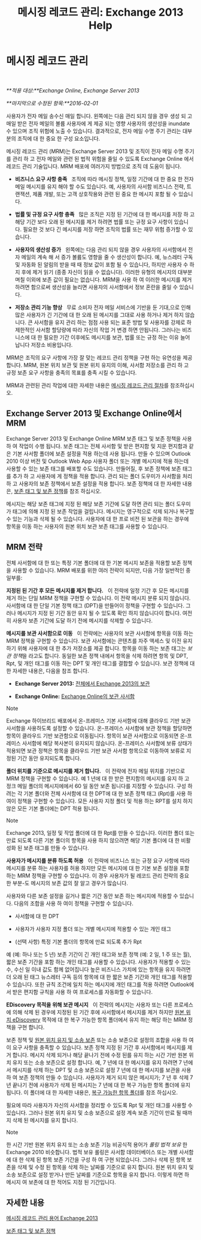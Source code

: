 ﻿---
title: '메시징 레코드 관리: Exchange 2013 Help'
TOCTitle: 메시징 레코드 관리
ms:assetid: 0dd92e9c-881e-43c0-9bbf-f41fdc9dfd87
ms:mtpsurl: https://technet.microsoft.com/ko-kr/library/Dd335093(v=EXCHG.150)
ms:contentKeyID: 50482501
ms.date: 05/22/2018
mtps_version: v=EXCHG.150
ms.translationtype: MT
---

# 메시징 레코드 관리

 

_**적용 대상:**Exchange Online, Exchange Server 2013_

_**마지막으로 수정된 항목:**2016-02-01_

사용자가 전자 메일 송수신 매일 합니다. 왼쪽에는 다음 관리 되지 않을 경우 생성 되 고 매일 받은 전자 메일의 볼륨 사용자에 게 제공 되는 영향 사용자의 생산성을 inundate 수 있으며 조직 위험에 노출 수 있습니다. 결과적으로, 전자 메일 수명 주기 관리는 대부분의 조직에 대 한 중요 한 구성 요소입니다.

메시징 레코드 관리 (MRM)는 Exchange Server 2013 및 조직이 전자 메일 수명 주기를 관리 하 고 전자 메일와 관련 된 법적 위험을 줄일 수 있도록 Exchange Online 에서 레코드 관리 기술입니다. MRM 배포에 여러가지 방법으로 조직 데 도움이 됩니다.

  - **비즈니스 요구 사항 충족**   조직에 따라 메시징 정책, 일정 기간에 대 한 중요 한 전자 메일 메시지를 유지 해야 할 수도 있습니다. 예, 사용자의 사서함 비즈니스 전략, 트랜잭션, 제품 개발, 또는 고객 상호작용와 관련 된 중요 한 메시지 포함 될 수 있습니다.

  - **법률 및 규정 요구 사항 충족**   많은 조직은 지정 된 기간에 대 한 메시지를 저장 하 고 해당 기간 보다 오래 된 메시지를 제거 하려면 법률 또는 규정 요구 사항이 있습니다. 필요한 것 보다 긴 메시지를 저장 하면 조직의 법률 또는 재무 위험 증가할 수 있습니다.

  - **사용자의 생산성 증가**   왼쪽에는 다음 관리 되지 않을 경우 사용자의 사서함에서 전자 메일의 계속 해 서 증가 볼륨도 영향을 줄 수 생산성이 합니다. 예, 뉴스레터 구독 및 자동화 된 알림의 받을 때 때 정보 값이 포함 될 수 있습니다, 하지만 사용자 수 하지 후에 제거 읽기 (종종 자신이 읽을 수 없습니다). 이러한 유형의 메시지의 대부분 며칠 이외에 보존 값이 필요는 없습니다. MRM을 사용 하 여 이러한 메시지를 제거 하려면 함으로써 생산성을 늘리면 사용자의 사서함에서 정보 혼란을 줄일 수 있습니다.

  - **저장소 관리 기능 향상**   무료 소비자 전자 메일 서비스에 기반을 둔 기대,으로 인해 많은 사용자가 긴 기간에 대 한 오래 된 메시지를 그대로 사용 하거나 제거 하지 않습니다. 큰 사서함을 유지 관리 하는 점점 사용 되는 표준 방법 및 사용자를 강제로 하 제한적인 사서함 할당량에 따라 자신의 작업 거 변경 하면 안됩니다. 그러나는 비즈니스에 대 한 필요한 기간 이후에도 메시지를 보관, 법률 또는 규정 하는 이유 늘어납니다 저장소 비용입니다.

MRM은 조직의 요구 사항에 가장 잘 맞는 레코드 관리 정책을 구현 하는 유연성을 제공 합니다. MRM, 원본 위치 보관 및 원본 위치 유지의 이해, 사서함 저장소를 관리 하 고 규정 보존 요구 사항을 충족의 목표를 충족 시킬 수 있습니다.

MRM과 관련된 관리 작업에 대한 자세한 내용은 [메시징 레코드 관리 절차](messaging-records-management-procedures-exchange-2013-help.md)를 참조하십시오.

## Exchange Server 2013 및 Exchange Online에서 MRM

Exchange Server 2013 및 Exchange Online MRM 보존 태그 및 보존 정책을 사용 하 여 작업이 수행 됩니다. 보존 태그는 전체 사서함 및 받은 편지함 및 지운 편지함과 같은 기본 사서함 폴더에 보존 설정을 적용 하는데 사용 됩니다. 만들 수 있으며 Outlook 2010 이상 버전 및 Outlook Web App 사용자 폴더 또는 개별 메시지에 적용 하는데 사용할 수 있는 보존 태그를 배포할 수도 있습니다. 만들어질, 후 보존 정책에 보존 태그를 추가 하 고 사용자에 게 정책을 적용 합니다. 관리 되는 폴더 도우미가 사서함을 처리 하 고 사용자의 보존 정책에서 보존 설정을 적용 합니다. 보존 정책에 대 한 자세한 내용은, [보존 태그 및 보존 정책](retention-tags-and-retention-policies-exchange-2013-help.md)를 참조 하십시오.

메시지는 해당 보존 태그에 지정 된 해당 보존 기간에 도달 하면 관리 되는 폴더 도우미가 태그에 의해 지정 된 보존 작업을 걸립니다. 메시지는 영구적으로 삭제 되거나 복구할 수 있는 기능과 삭제 될 수 있습니다. 사용자에 대 한 프로 비전 된 보관을 하는 경우에 항목을 이동 하는 사용자의 원본 위치 보관 보존 태그를 사용할 수 있습니다.

## MRM 전략

전체 사서함에 대 한 또는 특정 기본 폴더에 대 한 기본 메시지 보존을 적용할 보존 정책을 사용할 수 있습니다. MRM 배포를 위한 여러 전략이 되지만, 다음 가장 일반적인 중 일부를:

**지정된 된 기간 후 모든 메시지를 제거 합니다.**   이 전략에 일정 기간 후 모든 메시지를 제거 하는 단일 MRM 정책을 구현할 수 있습니다. 이 전략 메시지 분류 되지 않습니다. 사서함에 대 한 단일 기본 정책 태그 (DPT)을 만들어이 정책을 구현할 수 있습니다. 그러나 메시지가 지정 된 기간 동안 유지 될 수 있도록 확인 하지 않습니다이 합니다. 여전히 사용자 보존 기간에 도달 하기 전에 메시지를 삭제할 수 있습니다.

**메시지를 보관 사서함으로 이동**   이 전략에는 사용자의 보관 사서함에 항목을 이동 하는 MRM 정책을 구현할 수 있습니다. 보관 사서함에는 콘텐츠를 자주 액세스 및 이전 유지 하기 위해 사용자에 대 한 추가 저장소를 제공 합니다. 항목을 이동 하는 보존 태그는 *보관 정책*을 라고도 합니다. 동일한 보존 정책 내에서 항목을 삭제 하려면 항목 및 DPT, Rpt, 및 개인 태그를 이동 하는 DPT 및 개인 태그를 결합할 수 있습니다. 보관 정책에 대 한 자세한 내용은, 다음을 참조 합니다.

  - **Exchange Server 2013:** [전체에서 Exchange 2013의 보관](in-place-archiving-in-exchange-2013-exchange-2013-help.md)

  - **Exchange Online:** [Exchange Online의 보관 사서함](https://technet.microsoft.com/ko-kr/library/dn922147\(v=exchg.150\))


> [!NOTE]
> Exchange 하이브리드 배포에서 온-프레미스 기본 사서함에 대해 클라우드 기반 보관 사서함을 사용하도록 설정할 수 있습니다. 온-프레미스 사서함에 보관 정책을 할당하면 항목이 클라우드 기반 보관함으로 이동됩니다. 항목이 보관 사서함으로 이동되면 온-프레미스 사서함에 해당 복사본이 유지되지 않습니다. 온-프레미스 사서함에 보류 상태가 적용되면 보관 정책은 항목을 클라우드 기반 보관 사서함 항목으로 이동하여 보류로 지정된 기간 동안 유지되도록 합니다.



**폴더 위치를 기준으로 메시지를 제거 합니다.**   이 전략에 전자 메일 위치를 기반으로 MRM 정책을 구현할 수 있습니다. 예 1 년에 대 한 받은 편지함의 메시지를 유지 하 고 정크 메일 폴더의 메시지에에서 60 일 동안 보존 됩니다를 지정할 수 있습니다. 구성 하려는 각 기본 폴더와 전체 사서함에 대 한 DPT에 대 한 보존 정책 태그 (Rpt)를 사용 하 여이 정책을 구현할 수 있습니다. 모든 사용자 지정 폴더 및 적용 하는 RPT를 설치 하지 않은 모든 기본 폴더에는 DPT 적용 됩니다.


> [!NOTE]
> Exchange 2013, 일정 및 작업 폴더에 대 한 Rpt를 만들 수 있습니다. 이러한 폴더 또는 만료 되도록 다른 기본 폴더의 항목을 사용 하지 않으려면 해당 기본 폴더에 대 한 비활성화 된 보존 태그를 만들 수 있습니다.



**사용자가 메시지를 분류 하도록 허용**   이 전략에 비즈니스 또는 규정 요구 사항에 따라 메시지를 분류 하는 사용자를 허용 하지만 모든 메시지에 대 한 기본 보존 설정을 포함 하는 MRM 정책을 구현할 수 있습니다. 이 경우 사용자가 될 레코드 관리 전략의 중요 한 부분-도 메시지의 보존 값의 잘 알고 경우가 많습니다.

사용자와 다른 보존 설정을 길거나 짧은 기간 동안 보존 하는 메시지에 적용할 수 있습니다. 다음의 조합을 사용 하 여이 정책을 구현할 수 있습니다.

  - 사서함에 대 한 DPT

  - 사용자가 사용자 지정 폴더 또는 개별 메시지에 적용할 수 있는 개인 태그

  - (선택 사항) 특정 기본 폴더의 항목에 만료 되도록 추가 Rpt

예 (예: 하나 또는 5 년) 보존 기간이 긴 개인 태그와 보존 정책 (예: 2 일, 1 주 또는 월), 짧은 보존 기간을 포함 하는 개인 태그를 사용할 수 있습니다. 사용자가 적용할 수 있는 수, 수신 일 이내 값도 함께 없어집니다 높은 비즈니스 가치에 있는 항목을 유지 하려면 더 오래 된 태그 뉴스레터 구독 등의 항목에 대 한 짧은 보존 기간와 개인 태그를 적용할 수 있습니다. 또한 규칙 조건에 일치 하는 메시지에 개인 태그를 적용 하려면 Outlook에서 받은 편지함 규칙을 사용 하 여 프로세스를 자동화할 수 있습니다.

**EDiscovery 목적을 위해 보관 메시지**   이 전략의 메시지는 사용자 또는 다른 프로세스에 의해 삭제 된 경우에 지정된 된 기간 후에 사서함에서 메시지를 제거 하지만 [원본 위치 eDiscovery](in-place-ediscovery-exchange-2013-help.md) 목적에 대 한 복구 가능한 항목 폴더에서 유지 하는 해당 하는 MRM 정책을 구현 합니다.

보존 정책 및 [원본 위치 유지 및 소송 보존](in-place-hold-and-litigation-hold-exchange-2013-help.md) 또는 소송 보존으로 설정의 조합을 사용 하 여이 요구 사항을 충족할 수 있습니다. 보존 정책 지정 된 기간 후 사서함에서 메시지를 제거 합니다. 메시지 삭제 되거나 해당 끝나기 전에 수정 된를 유지 하는 시간 기반 원본 위치 유지 또는 소송 보존으로 설정 합니다. 예, 7 년에 대 한 메시지를 유지 하려면 7 년에서 메시지를 삭제 하는 DPT 및 소송 보존으로 설정 7 년에 대 한 메시지를 보관을 사용 하 여 보존 정책의 만들 수 있습니다. 사용자가 제거 되지 않은 메시지가; 7 년 후 삭제 7 년 끝나기 전에 사용자가 삭제 된 메시지는 7 년에 대 한 복구 가능한 항목 폴더에 유지 됩니다. 이 폴더에 대 한 자세한 내용은, [복구 가능한 항목 폴더](recoverable-items-folder-exchange-2013-help.md)를 참조 하십시오.

필요에 따라 사용자가 자신의 사서함을 정리할 수 있도록 Rpt 및 개인 태그를 사용할 수 있습니다. 그러나 원본 위치 유지 및 소송 보존으로 설정 계속 보존 기간이 만료 될 때까지 삭제 된 메시지를 유지 합니다.


> [!NOTE]
> 한 시간 기반 원본 위치 유지 또는 소송 보존 기능 비공식적 용어가 <EM>롤링 법적 보유</EM> 한 Exchange 2010 비슷합니다. 법적 보유 롤링은 사서함 데이터베이스 또는 개별 사서함에 대 한 삭제 된 항목 보존 기간을 구성 하 여 구현 되었습니다. 그러나 삭제 된 항목 보존을 삭제 및 수정 된 항목을 삭제 하는 날짜를 기준으로 유지 합니다. 원본 위치 유지 및 소송 보존으로 설정 받거나 만든 날짜를 기준으로 항목을 유지 합니다. 이렇게 하면 하 메시지 여 보존에 대 한 적어도 지정 된 기간입니다.



## 자세한 내용

[메시징 레코드 관리 용어 Exchange 2013](messaging-records-management-terminology-in-exchange-2013-exchange-2013-help.md)

[보존 태그 및 보존 정책](retention-tags-and-retention-policies-exchange-2013-help.md)

